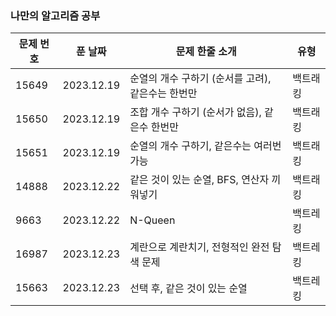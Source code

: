 ### 나만의 알고리즘 공부

|문제 번호|푼 날짜|문제 한줄 소개|유형|
|------|---|---|---|
|15649|2023.12.19|순열의 개수 구하기 (순서를 고려), 같은수는 한번만|백트래킹|
|15650|2023.12.19|조합 개수 구하기 (순서가 없음), 같은수 한번만|백트래킹|
|15651|2023.12.19|순열의 개수 구하기, 같은수는 여러번 가능|백트래킹|
|14888|2023.12.22|같은 것이 있는 순열, BFS, 연산자 끼워넣기|백트래킹|
|9663|2023.12.22|N-Queen|백트레킹|
|16987|2023.12.23|계란으로 계란치기, 전형적인 완전 탐색 문제|백트레킹|
|15663|2023.12.23|선택 후, 같은 것이 있는 순열|백트레킹|
